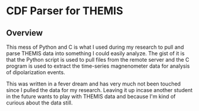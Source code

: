 # CDF Parser for THEMIS
## Overview
This mess of Python and C is what I used during my research to pull and parse THEMIS data into something I could easily analyze. The gist of it is that the Python script is used to pull files from the remote server and the C program is used to extract the time-series magnenometer data for analysis of dipolarization events.

This was written in a fever dream and has very much not been touched since I pulled the data for my research. Leaving it up incase another student in the future wants to play with THEMIS data and because I'm kind of curious about the data still.
